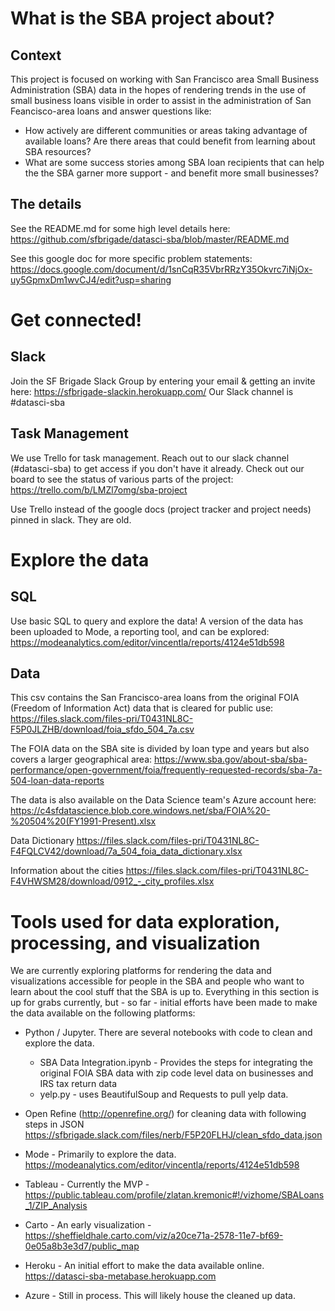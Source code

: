 # What is the SBA project about?

## Context 
This project is focused on working with San Francisco area Small Business Administration (SBA) data in the hopes of rendering trends in the use of small business loans visible in order to assist in the administration of San Feancisco-area loans and answer questions like:
- How actively are different communities or areas taking advantage of available loans? Are there areas that could benefit from learning about SBA resources?
- What are some success stories among SBA loan recipients that can help the the SBA garner more support - and benefit more small businesses?



## The details
See the README.md for some high level details here: https://github.com/sfbrigade/datasci-sba/blob/master/README.md

See this google doc for more specific problem statements: https://docs.google.com/document/d/1snCqR35VbrRRzY35Okvrc7iNjOx-uy5GpmxDm1wvCJ4/edit?usp=sharing



# Get connected!

## Slack
Join the SF Brigade Slack Group by entering your email & getting an invite here: 
https://sfbrigade-slackin.herokuapp.com/  Our Slack channel is #datasci-sba


## Task Management
We use Trello for task management. Reach out to our slack channel (#datasci-sba) to get access if you don't have it already. Check out our board to see the status of various parts of the project: 
https://trello.com/b/LMZl7omg/sba-project

Use Trello instead of the google docs (project tracker and project needs) pinned in slack. They are old.  


# Explore the data
## SQL
Use basic SQL to query and explore the data! A version of the data has been uploaded to Mode, a reporting tool, and can be explored:
https://modeanalytics.com/editor/vincentla/reports/4124e51db598

## Data
This csv contains the San Francisco-area loans from the original FOIA (Freedom of Information Act) data that is cleared for public use:
https://files.slack.com/files-pri/T0431NL8C-F5P0JLZHB/download/foia_sfdo_504_7a.csv

The FOIA data on the SBA site is divided by loan type and years but also covers a larger geographical area: 
https://www.sba.gov/about-sba/sba-performance/open-government/foia/frequently-requested-records/sba-7a-504-loan-data-reports

The data is also available on the Data Science team's Azure account here:      
https://c4sfdatascience.blob.core.windows.net/sba/FOIA%20-%20504%20(FY1991-Present).xlsx

Data Dictionary https://files.slack.com/files-pri/T0431NL8C-F4FQLCV42/download/7a_504_foia_data_dictionary.xlsx

Information about the cities https://files.slack.com/files-pri/T0431NL8C-F4VHWSM28/download/0912_-_city_profiles.xlsx


# Tools used for data exploration, processing, and visualization
We are currently exploring platforms for rendering the data and visualizations accessible for people in the SBA and people who want to learn about the cool stuff that the SBA is up to. Everything in this section is up for grabs currently, but - so far - initial efforts have been made to make the data available on the following platforms:

- Python / Jupyter. There are several notebooks with code to clean and explore the data. 
  - SBA Data Integration.ipynb - Provides the steps for integrating the original FOIA SBA data with zip code level data on businesses and  IRS tax return data
  - yelp.py - uses BeautifulSoup and Requests to pull yelp data.

- Open Refine (http://openrefine.org/) for cleaning data with following steps in JSON https://sfbrigade.slack.com/files/nerb/F5P20FLHJ/clean_sfdo_data.json

- Mode - Primarily to explore the data.  https://modeanalytics.com/editor/vincentla/reports/4124e51db598

- Tableau - Currently the MVP - https://public.tableau.com/profile/zlatan.kremonic#!/vizhome/SBALoans_1/ZIP_Analysis

- Carto - An early visualization - https://sheffieldhale.carto.com/viz/a20ce71a-2578-11e7-bf69-0e05a8b3e3d7/public_map

- Heroku - An initial effort to make the data available online.  https://datasci-sba-metabase.herokuapp.com

- Azure - Still in process. This will likely house the cleaned up data.

